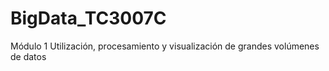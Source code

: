 # BigData_TC3007C
Módulo 1 Utilización, procesamiento y visualización de grandes volúmenes de datos
